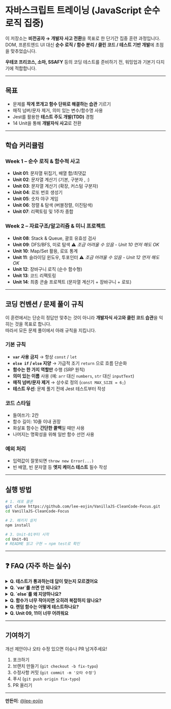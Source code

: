# 자바스크립트 트레이닝 (JavaScript 순수 로직 집중)

이 저장소는 **비전공자 → 개발자 사고 전환**을 목표로 한 단기간 집중 훈련 과정입니다.
DOM, 프론트엔드 UI 대신 **순수 로직 / 함수 분리 / 클린 코드 / 테스트 기반 개발**에 초점을 맞추었습니다.

**우테코 프리코스, 소마, SSAFY** 등의 코딩 테스트를 준비하기 전,
워밍업과 기본기 다지기에 적합합니다.

---

## 목표
- 문제를 **작게 쪼개고 함수 단위로 해결하는 습관** 기르기  
- 매직 넘버/문자 제거, 의미 있는 변수/함수명 사용  
- Jest를 활용한 **테스트 주도 개발(TDD)** 경험  
- 14 Unit을 통해 **개발자식 사고**로 전환  

---

## 학습 커리큘럼

### Week 1 – 순수 로직 & 함수적 사고
- **Unit 01**: 문자열 뒤집기, 배열 합/최댓값
- **Unit 02**: 문자열 계산기 (기본, 구분자 , :)
- **Unit 03**: 문자열 계산기 (확장, 커스텀 구분자)
- **Unit 04**: 로또 번호 생성기
- **Unit 05**: 숫자 야구 게임
- **Unit 06**: 정렬 & 탐색 (버블정렬, 이진탐색)
- **Unit 07**: 리팩토링 및 1주차 종합

### Week 2 – 자료구조/알고리즘 & 미니 프로젝트
- **Unit 08**: Stack & Queue, 괄호 유효성 검사
- **Unit 09**: DFS/BFS, 미로 탐색 ⚠️ *조금 어려울 수 있음 - Unit 10 먼저 해도 OK*
- **Unit 10**: Map/Set 활용, 로또 통계
- **Unit 11**: 슬라이딩 윈도우, 투포인터 ⚠️ *조금 어려울 수 있음 - Unit 12 먼저 해도 OK*
- **Unit 12**: 장바구니 로직 (순수 함수형)
- **Unit 13**: 코드 리팩토링
- **Unit 14**: 최종 콘솔 프로젝트 (문자열 계산기 + 장바구니 + 로또)

---

## 코딩 컨벤션 / 문제 풀이 규칙

이 훈련에서는 단순히 정답만 맞추는 것이 아니라 **개발자식 사고와 클린 코드 습관**을 익히는 것을 목표로 합니다.  
따라서 모든 문제 풀이에서 아래 규칙을 지킵니다.

### 기본 규칙
- **`var` 사용 금지** → 항상 `const` / `let`  
- **`else if` / `else` 지양** → 가급적 조기 `return` 으로 흐름 단순화  
- **함수는 한 가지 역할만** 수행 (SRP 원칙)  
- **의미 있는 이름** 사용 (예: `arr` 대신 `numbers`, `str` 대신 `inputText`)  
- **매직 넘버/문자 제거** → 상수로 정의 (`const MAX_SIZE = 6;`)  
- **테스트 우선**: 문제 풀기 전에 Jest 테스트부터 작성  

### 코드 스타일
- 들여쓰기: 2칸  
- 함수 길이: 10줄 이내 권장  
- 화살표 함수는 **간단한 콜백**일 때만 사용  
- 나머지는 명확성을 위해 일반 함수 선언 사용  

### 예외 처리
- 입력값이 잘못되면 `throw new Error(...)`  
- 빈 배열, 빈 문자열 등 **엣지 케이스 테스트** 필수 작성  

---

## 실행 방법

```bash
# 1. 레포 클론
git clone https://github.com/lee-eojin/VanillaJS-CleanCode-Focus.git
cd VanillaJS-CleanCode-Focus

# 2. 패키지 설치
npm install

# 3. Unit-01부터 시작
cd Unit-01
# README 읽고 구현 → npm test로 확인
```

---

## ❓ FAQ (자주 하는 실수)

<details>
<summary><b>Q. 테스트가 통과하는데 답이 맞는지 모르겠어요</b></summary>

테스트 코드를 읽어보세요! 테스트는 **요구사항 명세서**입니다.
- 어떤 입력에 어떤 출력이 나와야 하는지
- 예외 상황은 어떻게 처리해야 하는지

모두 테스트 코드에 있습니다.
</details>

<details>
<summary><b>Q. `var`를 쓰면 안 되나요?</b></summary>

저도 'var'로 공부를 시작해서 습관을 고치는게 오래걸렸습니다.
우테코/소마 등 실전 코딩 테스트에서는 `var` 사용을 권장하지 않습니다.
- `const`: 재할당 불가 (기본값)
- `let`: 재할당 필요할 때만

함수 스코프인 `var`는 예상치 못한 버그의 원인이 됩니다.
</details>

<details>
<summary><b>Q. `else`를 왜 지양하나요?</b></summary>

조기 `return`으로 분기를 줄이면 가독성이 높아집니다.

```javascript
// Bad
function validate(input) {
  if (input) {
    if (input.length > 0) {
      return true;
    } else {
      return false;
    }
  } else {
    return false;
  }
}

// Good
function validate(input) {
  if (!input) return false;
  if (input.length === 0) return false;
  return true;
}
```
</details>

<details>
<summary><b>Q. 함수가 너무 작아지면 오히려 복잡하지 않나요?</b></summary>

저도 처음엔 그랬습니다! 하지만 반대로, 
**작은 함수 = 테스트하기 쉬운 함수**입니다.
- 각 함수가 하나의 역할만 하면 버그 추적이 쉬움
- 재사용 가능
- 함수명으로 의도를 표현 가능

익숙해지면 오히려 읽기 편합니다!
</details>

<details>
<summary><b>Q. 랜덤 함수는 어떻게 테스트하나요?</b></summary>

Unit 04 심화 섹션을 참고하세요!
- 의존성 주입으로 테스트용 RNG 전달
- 시드 기반 결정적 테스트
- 속성 기반 테스트 (fast-check)
</details>

<details>
<summary><b>Q. Unit 09, 11이 너무 어려워요</b></summary>

순서를 바꿔도 괜찮습니다!
- Unit 09(DFS/BFS) ⇒ Unit 10 먼저
- Unit 11(슬라이딩 윈도우) ⇒ Unit 12 먼저

난이도가 높은 문제는 나중에 도전하세요.
</details>

---

## 기여하기

개선 제안이나 오타 수정 있으면 이슈나 PR 남겨주세요!

1. 포크하기
2. 브랜치 만들기 (`git checkout -b fix-typo`)
3. 수정사항 커밋 (`git commit -m '오타 수정'`)
4. 푸시 (`git push origin fix-typo`)
5. PR 올리기

---

**만든이**: [@lee-eojin](https://github.com/lee-eojin)
